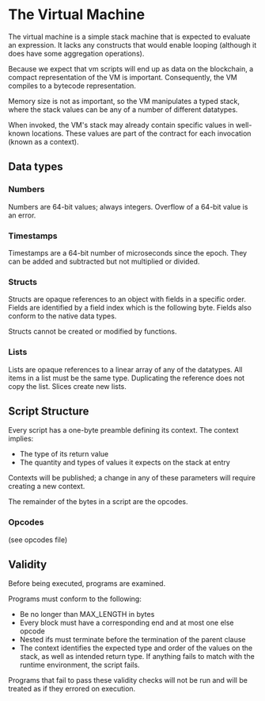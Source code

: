 # The Virtual Machine

The virtual machine is a simple stack machine that is expected to evaluate an expression. It lacks any constructs that would enable looping (although it does have some aggregation operations).

Because we expect that vm scripts will end up as data on the blockchain, a compact representation of the VM is important. Consequently, the VM compiles to a bytecode representation.

Memory size is not as important, so the VM manipulates a typed stack, where the stack values can be any of a number of different datatypes.

When invoked, the VM's stack may already contain specific values in well-known locations. These values are part of the contract for each invocation (known as a context).

<!-- The function's return value is always the top item on the stack at exit (if multiple values should be returned, they must be returned in a list). The type and range of the return value is well-defined in advance; violation of these specifications is an error. Since errors have no way of being expressed further other than logging them, the function contract also defines the semantic interpretation of errors (for example, in some contexts, an error can be interpreted as a zero result). -->

## Data types

### Numbers
Numbers are 64-bit values; always integers. Overflow of a 64-bit value is an error.

### Timestamps
Timestamps are a 64-bit number of microseconds since the epoch. They can be added and subtracted but not multiplied or divided.

### Structs
Structs are opaque references to an object with fields in a specific order. Fields are identified by a field index which is the following byte. Fields also conform to the native data types.

Structs cannot be created or modified by functions.

### Lists
Lists are opaque references to a linear array of any of the datatypes. All items in a list must be the same type. Duplicating the reference does not copy the list. Slices create new lists.

## Script Structure
Every script has a one-byte preamble defining its context. The context implies:

* The type of its return value
* The quantity and types of values it expects on the stack at entry

Contexts will be published; a change in any of these parameters will require creating a new context.

The remainder of the bytes in a script are the opcodes.

### Opcodes
(see opcodes file)

## Validity

Before being executed, programs are examined.

Programs must conform to the following:
* Be no longer than MAX_LENGTH in bytes
* Every block must have a corresponding end and at most one else opcode
* Nested ifs must terminate before the termination of the parent clause
* The context identifies the expected type and order of the values on the stack, as well as intended return type. If anything fails to match with the runtime environment, the script fails.

Programs that fail to pass these validity checks will not be run and will be treated as if they errored on execution.

